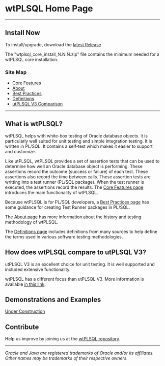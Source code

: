 # wtPLSQL Home Page

***
## Install Now

To install/upgrade, download the [latest Release](https://github.com/DDieterich/wtPLSQL/releases)

The "wtplsql_core_install_N.N.N.zip" file contains the minimum needed for a wtPLSQL core installation.

### Site Map

* [Core Features](Core-Features.md)
* [About](About.md)
* [Best Practices](Best-Practices.md)
* [Definitions](Definitions.md)
* [utPLSQL V3 Comparison](utPLSQL-V3-vs.-wtPLSQL.md)

***
## What is wtPLSQL?

wtPLSQL helps with white-box testing of Oracle database objects.  It is particularly well suited for unit testing and simple integration testing.  It is written in PL/SQL.  It contains a self-test which makes it easier to support and customize.

Like utPLSQL, wtPLSQL provides a set of assertion tests that can be used to determine how well an Oracle database object is performing. These assertions record the outcome (success or failure) of each test.  These assertions also record the time between calls. These assertion tests are writting into a test runner (PL/SQL package).  When the test runner is executed, the assertions record the results.  The [Core Features page](Core-Features.md) introduces the main functionality of wtPLSQL.

Because wtPLSQL is for PL/SQL developers, a [Best Practices page](Best-Practices.md) has some guidance for creating Test Runner packages in PL/SQL.

The [About page](About.md) has more information about the history and testing methodology of wtPLSQL.

The [Definitions page](Definitions.md) includes definitions from many sources to help define the terms used in various software testing methodologies.

## How does wtPLSQL compare to utPLSQL V3?

utPLSQL V3 is an excellent choice for unit testing.  It is well supported and included extensive functionality.

wtPLSQL has a different focus than utPLSQL V3.  More information is available [in this link](utPLSQL-V3-vs.-wtPLSQL).

## Demonstrations and Examples

[Under Construction](demo/README.md)

## Contribute

Help us improve by joining us at the [wtPLSQL repository](https://github.com/DDieterich/wtPLSQL).

---

_Oracle and Java are registered trademarks of Oracle and/or its affiliates. Other names may be trademarks of their respective owners._
